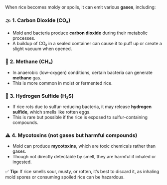 When rice becomes moldy or spoils, it can emit various **gases**, including:

### 🌫️ **1. Carbon Dioxide (CO₂)**  
- Mold and bacteria produce **carbon dioxide** during their metabolic processes.  
- A buildup of CO₂ in a sealed container can cause it to puff up or create a slight vacuum when opened.  

### 🦠 **2. Methane (CH₄)**  
- In anaerobic (low-oxygen) conditions, certain bacteria can generate **methane** gas.  
- This is more common in moist or fermented rice.  

### 💨 **3. Hydrogen Sulfide (H₂S)**  
- If rice rots due to sulfur-reducing bacteria, it may release **hydrogen sulfide**, which smells like rotten eggs.  
- This is rare but possible if the rice is exposed to sulfur-containing compounds.  

### ⚠️ **4. Mycotoxins (not gases but harmful compounds)**  
- Mold can produce **mycotoxins**, which are toxic chemicals rather than gases.  
- Though not directly detectable by smell, they are harmful if inhaled or ingested.  

✅ **Tip:** If rice smells sour, musty, or rotten, it’s best to discard it, as inhaling mold spores or consuming spoiled rice can be hazardous.